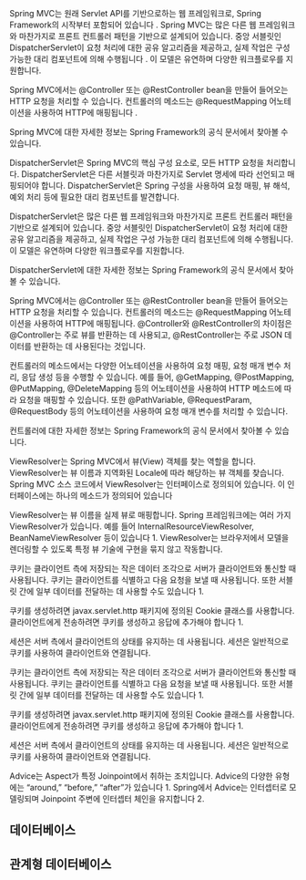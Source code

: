Spring MVC는 원래 Servlet API를 기반으로하는 웹 프레임워크로, Spring Framework의 시작부터 포함되어 있습니다 . Spring MVC는 많은 다른 웹 프레임워크와 마찬가지로 프론트 컨트롤러 패턴을 기반으로 설계되어 있습니다. 중앙 서블릿인 DispatcherServlet이 요청 처리에 대한 공유 알고리즘을 제공하고, 실제 작업은 구성 가능한 대리 컴포넌트에 의해 수행됩니다 . 이 모델은 유연하며 다양한 워크플로우를 지원합니다.

Spring MVC에서는 @Controller 또는 @RestController bean을 만들어 들어오는 HTTP 요청을 처리할 수 있습니다. 컨트롤러의 메소드는 @RequestMapping 어노테이션을 사용하여 HTTP에 매핑됩니다 .

Spring MVC에 대한 자세한 정보는 Spring Framework의 공식 문서에서 찾아볼 수 있습니다.


DispatcherServlet은 Spring MVC의 핵심 구성 요소로, 모든 HTTP 요청을 처리합니다. DispatcherServlet은 다른 서블릿과 마찬가지로 Servlet 명세에 따라 선언되고 매핑되어야 합니다. DispatcherServlet은 Spring 구성을 사용하여 요청 매핑, 뷰 해석, 예외 처리 등에 필요한 대리 컴포넌트를 발견합니다.

DispatcherServlet은 많은 다른 웹 프레임워크와 마찬가지로 프론트 컨트롤러 패턴을 기반으로 설계되어 있습니다. 중앙 서블릿인 DispatcherServlet이 요청 처리에 대한 공유 알고리즘을 제공하고, 실제 작업은 구성 가능한 대리 컴포넌트에 의해 수행됩니다. 이 모델은 유연하며 다양한 워크플로우를 지원합니다.

DispatcherServlet에 대한 자세한 정보는 Spring Framework의 공식 문서에서 찾아볼 수 있습니다.

Spring MVC에서는 @Controller 또는 @RestController bean을 만들어 들어오는 HTTP 요청을 처리할 수 있습니다. 컨트롤러의 메소드는 @RequestMapping 어노테이션을 사용하여 HTTP에 매핑됩니다. @Controller와 @RestController의 차이점은 @Controller는 주로 뷰를 반환하는 데 사용되고, @RestController는 주로 JSON 데이터를 반환하는 데 사용된다는 것입니다.

컨트롤러의 메소드에서는 다양한 어노테이션을 사용하여 요청 매핑, 요청 매개 변수 처리, 응답 생성 등을 수행할 수 있습니다. 예를 들어, @GetMapping, @PostMapping, @PutMapping, @DeleteMapping 등의 어노테이션을 사용하여 HTTP 메소드에 따라 요청을 매핑할 수 있습니다. 또한 @PathVariable, @RequestParam, @RequestBody 등의 어노테이션을 사용하여 요청 매개 변수를 처리할 수 있습니다.

컨트롤러에 대한 자세한 정보는 Spring Framework의 공식 문서에서 찾아볼 수 있습니다.

ViewResolver는 Spring MVC에서 뷰(View) 객체를 찾는 역할을 합니다. ViewResolver는 뷰 이름과 지역화된 Locale에 따라 해당하는 뷰 객체를 찾습니다. Spring MVC 소스 코드에서 ViewResolver는 인터페이스로 정의되어 있습니다. 이 인터페이스에는 하나의 메소드가 정의되어 있습니다

ViewResolver는 뷰 이름을 실제 뷰로 매핑합니다. Spring 프레임워크에는 여러 가지 ViewResolver가 있습니다. 예를 들어 InternalResourceViewResolver, BeanNameViewResolver 등이 있습니다 1. ViewResolver는 브라우저에서 모델을 렌더링할 수 있도록 특정 뷰 기술에 구현을 묶지 않고 작동합니다.

쿠키는 클라이언트 측에 저장되는 작은 데이터 조각으로 서버가 클라이언트와 통신할 때 사용됩니다. 쿠키는 클라이언트를 식별하고 다음 요청을 보낼 때 사용됩니다. 또한 서블릿 간에 일부 데이터를 전달하는 데 사용할 수도 있습니다 1.

쿠키를 생성하려면 javax.servlet.http 패키지에 정의된 Cookie 클래스를 사용합니다. 클라이언트에게 전송하려면 쿠키를 생성하고 응답에 추가해야 합니다 1.

세션은 서버 측에서 클라이언트의 상태를 유지하는 데 사용됩니다. 세션은 일반적으로 쿠키를 사용하여 클라이언트와 연결됩니다.

쿠키는 클라이언트 측에 저장되는 작은 데이터 조각으로 서버가 클라이언트와 통신할 때 사용됩니다. 쿠키는 클라이언트를 식별하고 다음 요청을 보낼 때 사용됩니다. 또한 서블릿 간에 일부 데이터를 전달하는 데 사용할 수도 있습니다 1.

쿠키를 생성하려면 javax.servlet.http 패키지에 정의된 Cookie 클래스를 사용합니다. 클라이언트에게 전송하려면 쿠키를 생성하고 응답에 추가해야 합니다 1.

세션은 서버 측에서 클라이언트의 상태를 유지하는 데 사용됩니다. 세션은 일반적으로 쿠키를 사용하여 클라이언트와 연결됩니다.

Advice는 Aspect가 특정 Joinpoint에서 취하는 조치입니다. Advice의 다양한 유형에는 “around,” “before,” “after”가 있습니다 1. Spring에서 Advice는 인터셉터로 모델링되며 Joinpoint 주변에 인터셉터 체인을 유지합니다 2.

## 데이터베이스


## 관계형 데이터베이스

